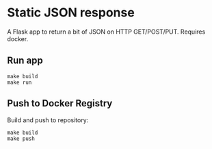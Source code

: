 # Static JSON response
A Flask app to return a bit of JSON on HTTP GET/POST/PUT. Requires docker.

## Run app

    make build
    make run

## Push to Docker Registry

Build and push to repository:

    make build
    make push
